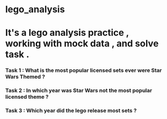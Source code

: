 # lego_analysis
# It's a lego analysis practice , working with mock data , and solve task . 

### Task 1 : What is the most popular licensed sets ever were Star Wars Themed ?
### Task 2 : In which year was Star Wars not the most popular licensed theme ?
### Task 3 : Which year did the lego release most sets ?
